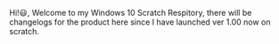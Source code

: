 Hi!😃, Welcome to my Windows 10 Scratch Respitory, there will be changelogs for the product here since I have launched ver 1.00 now on scratch.
